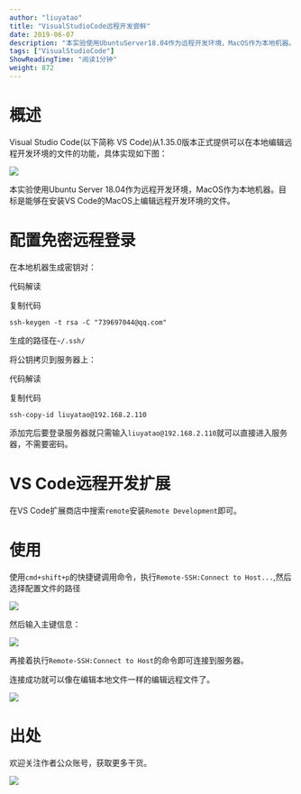 ```yaml
---
author: "liuyatao"
title: "VisualStudioCode远程开发尝鲜"
date: 2019-06-07
description: "本实验使用UbuntuServer18.04作为远程开发环境，MacOS作为本地机器。目标是能够在安装VSCode的MacOS上编辑远程开发环境的文件。添加完后要登录服务器就只需输入liuyatao@192.168.2.110就可以直接进入服务器，不需要密码。在VS…"
tags: ["VisualStudioCode"]
ShowReadingTime: "阅读1分钟"
weight: 872
---
```

概述
==

Visual Studio Code(以下简称 VS Code)从1.35.0版本正式提供可以在本地编辑远程开发环境的文件的功能，具体实现如下图：

![](https://p1-jj.byteimg.com/tos-cn-i-t2oaga2asx/gold-user-assets/2019/6/7/16b2fdd6d6e51433~tplv-t2oaga2asx-jj-mark:3024:0:0:0:q75.png)

本实验使用Ubuntu Server 18.04作为远程开发环境，MacOS作为本地机器。目标是能够在安装VS Code的MacOS上编辑远程开发环境的文件。

配置免密远程登录
========

在本地机器生成密钥对：

 代码解读

复制代码

`ssh-keygen -t rsa -C "739697044@qq.com"`

生成的路径在`~/.ssh/`

将公钥拷贝到服务器上：

 代码解读

复制代码

`ssh-copy-id liuyatao@192.168.2.110`

添加完后要登录服务器就只需输入`liuyatao@192.168.2.110`就可以直接进入服务器，不需要密码。

VS Code远程开发扩展
=============

在VS Code扩展商店中搜索`remote`安装`Remote Development`即可。

使用
==

使用`cmd+shift+p`的快捷键调用命令，执行`Remote-SSH:Connect to Host...`,然后选择配置文件的路径

![](https://p1-jj.byteimg.com/tos-cn-i-t2oaga2asx/gold-user-assets/2019/6/7/16b2fdd6d8cef14b~tplv-t2oaga2asx-jj-mark:3024:0:0:0:q75.png)

然后输入主键信息：

![](https://p1-jj.byteimg.com/tos-cn-i-t2oaga2asx/gold-user-assets/2019/6/7/16b2fdd6dfa53ad5~tplv-t2oaga2asx-jj-mark:3024:0:0:0:q75.png)

再接着执行`Remote-SSH:Connect to Host`的命令即可连接到服务器。

连接成功就可以像在编辑本地文件一样的编辑远程文件了。

![](https://p1-jj.byteimg.com/tos-cn-i-t2oaga2asx/gold-user-assets/2019/6/7/16b2fdd6de0886a7~tplv-t2oaga2asx-jj-mark:3024:0:0:0:q75.png)

出处
==

欢迎关注作者公众账号，获取更多干货。

![](https://p1-jj.byteimg.com/tos-cn-i-t2oaga2asx/gold-user-assets/2019/6/7/16b2fdd6daa46270~tplv-t2oaga2asx-jj-mark:3024:0:0:0:q75.png)